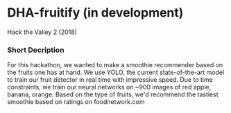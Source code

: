 # DHA-fruitify (in development)
Hack the Valley 2 (2018)

### Short Decription

For this hackathon, we wanted to make a smoothie recommender based on the fruits one has at hand. We use YOLO, the current state-of-the-art model to train our fruit detector in real time with impressive speed. Due to time constraints, we train our neural networks on ~900 images of red apple, banana, orange. Based on the type of fruits, we'd recommend the tastiest smoothie based on ratings on foodnetwork.com 

